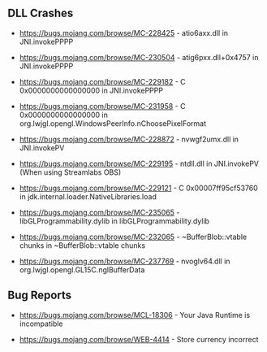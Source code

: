## DLL Crashes
- https://bugs.mojang.com/browse/MC-228425 - atio6axx.dll in JNI.invokePPPP

- https://bugs.mojang.com/browse/MC-230504 - atig6pxx.dll+0x4757 in JNI.invokePPPP

- https://bugs.mojang.com/browse/MC-229182 - C 0x0000000000000000 in JNI.invokePPPP

- https://bugs.mojang.com/browse/MC-231958 - C 0x0000000000000000 in org.lwjgl.opengl.WindowsPeerInfo.nChoosePixelFormat

- https://bugs.mojang.com/browse/MC-228872 - nvwgf2umx.dll in JNI.invokePV

- https://bugs.mojang.com/browse/MC-229195 - ntdll.dll in JNI.invokePV (When using Streamlabs OBS)

- https://bugs.mojang.com/browse/MC-229121 - C 0x00007ff95cf53760 in jdk.internal.loader.NativeLibraries.load

- https://bugs.mojang.com/browse/MC-235065 - libGLProgrammability.dylib in libGLProgrammability.dylib

- https://bugs.mojang.com/browse/MC-232065 - ~BufferBlob::vtable chunks in ~BufferBlob::vtable chunks

- https://bugs.mojang.com/browse/MC-237769 - nvoglv64.dll in org.lwjgl.opengl.GL15C.nglBufferData

## Bug Reports
- https://bugs.mojang.com/browse/MCL-18306 - Your Java Runtime is incompatible

- https://bugs.mojang.com/browse/WEB-4414 - Store currency incorrect
